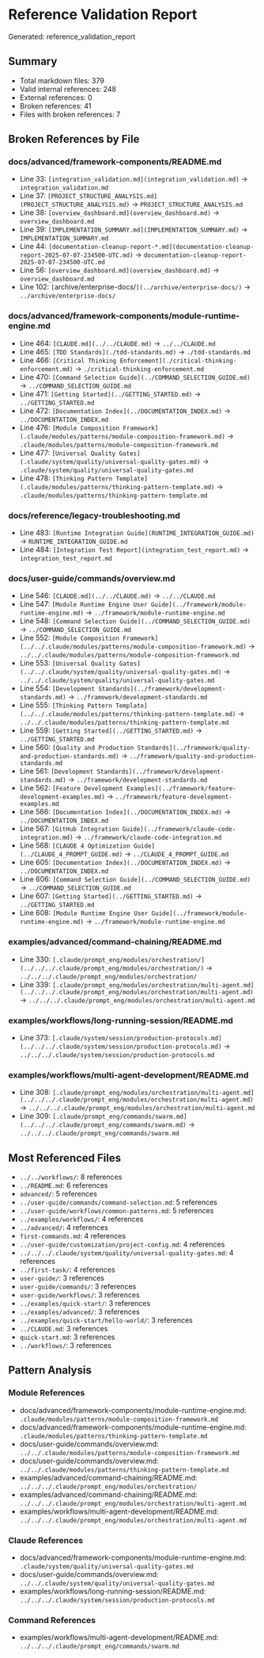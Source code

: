 # Reference Validation Report

Generated: reference_validation_report

## Summary

- Total markdown files: 379
- Valid internal references: 248
- External references: 0
- Broken references: 41
- Files with broken references: 7

## Broken References by File

### docs/advanced/framework-components/README.md

- Line 33: `[integration_validation.md](integration_validation.md)` → `integration_validation.md`
- Line 37: `[PROJECT_STRUCTURE_ANALYSIS.md](PROJECT_STRUCTURE_ANALYSIS.md)` → `PROJECT_STRUCTURE_ANALYSIS.md`
- Line 38: `[overview_dashboard.md](overview_dashboard.md)` → `overview_dashboard.md`
- Line 39: `[IMPLEMENTATION_SUMMARY.md](IMPLEMENTATION_SUMMARY.md)` → `IMPLEMENTATION_SUMMARY.md`
- Line 44: `[documentation-cleanup-report-*.md](documentation-cleanup-report-2025-07-07-234500-UTC.md)` → `documentation-cleanup-report-2025-07-07-234500-UTC.md`
- Line 56: `[overview_dashboard.md](overview_dashboard.md)` → `overview_dashboard.md`
- Line 102: `[`archive/enterprise-docs/`](../archive/enterprise-docs/)` → `../archive/enterprise-docs/`

### docs/advanced/framework-components/module-runtime-engine.md

- Line 464: `[CLAUDE.md](../../CLAUDE.md)` → `../../CLAUDE.md`
- Line 465: `[TDD Standards](./tdd-standards.md)` → `./tdd-standards.md`
- Line 466: `[Critical Thinking Enforcement](./critical-thinking-enforcement.md)` → `./critical-thinking-enforcement.md`
- Line 470: `[Command Selection Guide](../COMMAND_SELECTION_GUIDE.md)` → `../COMMAND_SELECTION_GUIDE.md`
- Line 471: `[Getting Started](../GETTING_STARTED.md)` → `../GETTING_STARTED.md`
- Line 472: `[Documentation Index](../DOCUMENTATION_INDEX.md)` → `../DOCUMENTATION_INDEX.md`
- Line 476: `[Module Composition Framework](.claude/modules/patterns/module-composition-framework.md)` → `.claude/modules/patterns/module-composition-framework.md`
- Line 477: `[Universal Quality Gates](.claude/system/quality/universal-quality-gates.md)` → `.claude/system/quality/universal-quality-gates.md`
- Line 478: `[Thinking Pattern Template](.claude/modules/patterns/thinking-pattern-template.md)` → `.claude/modules/patterns/thinking-pattern-template.md`

### docs/reference/legacy-troubleshooting.md

- Line 483: `[Runtime Integration Guide](RUNTIME_INTEGRATION_GUIDE.md)` → `RUNTIME_INTEGRATION_GUIDE.md`
- Line 484: `[Integration Test Report](integration_test_report.md)` → `integration_test_report.md`

### docs/user-guide/commands/overview.md

- Line 546: `[CLAUDE.md](../../CLAUDE.md)` → `../../CLAUDE.md`
- Line 547: `[Module Runtime Engine User Guide](../framework/module-runtime-engine.md)` → `../framework/module-runtime-engine.md`
- Line 548: `[Command Selection Guide](../COMMAND_SELECTION_GUIDE.md)` → `../COMMAND_SELECTION_GUIDE.md`
- Line 552: `[Module Composition Framework](../../.claude/modules/patterns/module-composition-framework.md)` → `../../.claude/modules/patterns/module-composition-framework.md`
- Line 553: `[Universal Quality Gates](../../.claude/system/quality/universal-quality-gates.md)` → `../../.claude/system/quality/universal-quality-gates.md`
- Line 554: `[Development Standards](../framework/development-standards.md)` → `../framework/development-standards.md`
- Line 555: `[Thinking Pattern Template](../../.claude/modules/patterns/thinking-pattern-template.md)` → `../../.claude/modules/patterns/thinking-pattern-template.md`
- Line 559: `[Getting Started](../GETTING_STARTED.md)` → `../GETTING_STARTED.md`
- Line 560: `[Quality and Production Standards](../framework/quality-and-production-standards.md)` → `../framework/quality-and-production-standards.md`
- Line 561: `[Development Standards](../framework/development-standards.md)` → `../framework/development-standards.md`
- Line 562: `[Feature Development Examples](../framework/feature-development-examples.md)` → `../framework/feature-development-examples.md`
- Line 566: `[Documentation Index](../DOCUMENTATION_INDEX.md)` → `../DOCUMENTATION_INDEX.md`
- Line 567: `[GitHub Integration Guide](../framework/claude-code-integration.md)` → `../framework/claude-code-integration.md`
- Line 568: `[CLAUDE 4 Optimization Guide](../CLAUDE_4_PROMPT_GUIDE.md)` → `../CLAUDE_4_PROMPT_GUIDE.md`
- Line 605: `[Documentation Index](../DOCUMENTATION_INDEX.md)` → `../DOCUMENTATION_INDEX.md`
- Line 606: `[Command Selection Guide](../COMMAND_SELECTION_GUIDE.md)` → `../COMMAND_SELECTION_GUIDE.md`
- Line 607: `[Getting Started](../GETTING_STARTED.md)` → `../GETTING_STARTED.md`
- Line 608: `[Module Runtime Engine User Guide](../framework/module-runtime-engine.md)` → `../framework/module-runtime-engine.md`

### examples/advanced/command-chaining/README.md

- Line 330: `[.claude/prompt_eng/modules/orchestration/](../../../.claude/prompt_eng/modules/orchestration/)` → `../../../.claude/prompt_eng/modules/orchestration/`
- Line 339: `[.claude/prompt_eng/modules/orchestration/multi-agent.md](../../../.claude/prompt_eng/modules/orchestration/multi-agent.md)` → `../../../.claude/prompt_eng/modules/orchestration/multi-agent.md`

### examples/workflows/long-running-session/README.md

- Line 373: `[.claude/system/session/production-protocols.md](../../../.claude/system/session/production-protocols.md)` → `../../../.claude/system/session/production-protocols.md`

### examples/workflows/multi-agent-development/README.md

- Line 308: `[.claude/prompt_eng/modules/orchestration/multi-agent.md](../../../.claude/prompt_eng/modules/orchestration/multi-agent.md)` → `../../../.claude/prompt_eng/modules/orchestration/multi-agent.md`
- Line 309: `[.claude/prompt_eng/commands/swarm.md](../../../.claude/prompt_eng/commands/swarm.md)` → `../../../.claude/prompt_eng/commands/swarm.md`

## Most Referenced Files

- `../../workflows/`: 8 references
- `../README.md`: 6 references
- `advanced/`: 5 references
- `../user-guide/commands/command-selection.md`: 5 references
- `../user-guide/workflows/common-patterns.md`: 5 references
- `../examples/workflows/`: 4 references
- `../advanced/`: 4 references
- `first-commands.md`: 4 references
- `../user-guide/customization/project-config.md`: 4 references
- `../../../.claude/system/quality/universal-quality-gates.md`: 4 references
- `../first-task/`: 4 references
- `user-guide/`: 3 references
- `user-guide/commands/`: 3 references
- `user-guide/workflows/`: 3 references
- `../examples/quick-start/`: 3 references
- `../examples/advanced/`: 3 references
- `../examples/quick-start/hello-world/`: 3 references
- `../CLAUDE.md`: 3 references
- `quick-start.md`: 3 references
- `../workflows/`: 3 references

## Pattern Analysis

### Module References

- docs/advanced/framework-components/module-runtime-engine.md: `.claude/modules/patterns/module-composition-framework.md`
- docs/advanced/framework-components/module-runtime-engine.md: `.claude/modules/patterns/thinking-pattern-template.md`
- docs/user-guide/commands/overview.md: `../../.claude/modules/patterns/module-composition-framework.md`
- docs/user-guide/commands/overview.md: `../../.claude/modules/patterns/thinking-pattern-template.md`
- examples/advanced/command-chaining/README.md: `../../../.claude/prompt_eng/modules/orchestration/`
- examples/advanced/command-chaining/README.md: `../../../.claude/prompt_eng/modules/orchestration/multi-agent.md`
- examples/workflows/multi-agent-development/README.md: `../../../.claude/prompt_eng/modules/orchestration/multi-agent.md`

### Claude References

- docs/advanced/framework-components/module-runtime-engine.md: `.claude/system/quality/universal-quality-gates.md`
- docs/user-guide/commands/overview.md: `../../.claude/system/quality/universal-quality-gates.md`
- examples/workflows/long-running-session/README.md: `../../../.claude/system/session/production-protocols.md`

### Command References

- examples/workflows/multi-agent-development/README.md: `../../../.claude/prompt_eng/commands/swarm.md`

